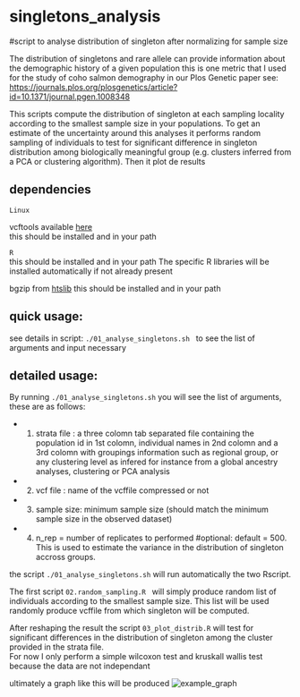 # singletons_analysis

#script to analyse distribution of singleton after normalizing for sample size

The distribution of singletons and rare allele can provide information about the demographic history of a given population this is one metric that I used for the study of coho salmon demography in our Plos Genetic paper see:  https://journals.plos.org/plosgenetics/article?id=10.1371/journal.pgen.1008348

This scripts compute the distribution of singleton at each sampling locality according to the smallest sample size in your populations.
To get an estimate of the uncertainty around this analyses it performs random sampling of individuals to test for significant difference in singleton distribution among biologically meaningful group (e.g. clusters inferred from a PCA or clustering algorithm).
Then it plot de results

## dependencies 

```Linux```  

vcftools available [here](https://github.com/vcftools/vcftools.git)  
this should be installed and in your path 
 
```R```  
this should be installed and in your path
The specific R libraries will be installed automatically if not already present

bgzip from [htslib](https://www.htslib.org/doc/bgzip.html)
this should be installed and in your path


## quick usage:

see details in script:
```./01_analyse_singletons.sh ``` to see the list of arguments and input necessary

## detailed usage: 

By running ```./01_analyse_singletons.sh``` you will see the list of arguments, these are as follows:  

 * 1. strata file : a three colomn tab separated file containing the population id in 1st colomn, individual names in 2nd colomn and a 3rd colomn with groupings information such as regional group, or any clustering level as infered for instance from a global ancestry analyses, clustering or PCA analysis
 * 2. vcf file : name of the vcffile compressed or not
 * 3. sample size: minimum sample size (should match the minimum sample size in the 
    observed dataset)
 * 4. n_rep = number of replicates to performed #optional: default = 500. This is used to estimate the variance in the distribution of singleton accross groups.

the script ```./01_analyse_singletons.sh``` will run automatically the two Rscript. 
 
The first script ```02.random_sampling.R ```  will simply produce random list of individuals according to the smallest sample size.
This list will be used randomly produce vcffile from which singleton will be computed. 

After reshaping the result the script ```03_plot_distrib.R``` will test for significant differences in the distribution of singleton among the cluster provided in the strata file.  
For now I only perform a simple wilcoxon test and kruskall wallis test because the data are not independant

ultimately a graph like this will be produced
![example_graph](https://github.com/QuentinRougemont/singletons_analysis/blob/master/pcitures/example_plot.png) 


